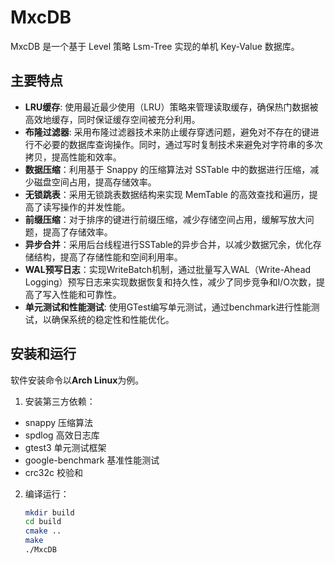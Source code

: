 # MxcDB

MxcDB 是一个基于 Level 策略 Lsm-Tree 实现的单机 Key-Value 数据库。

## 主要特点

* **LRU缓存**: 使用最近最少使用（LRU）策略来管理读取缓存，确保热门数据被高效地缓存，同时保证缓存空间被充分利用。
* **布隆过滤器**: 采用布隆过滤器技术来防止缓存穿透问题，避免对不存在的键进行不必要的数据库查询操作。同时，通过写时复制技术来避免对字符串的多次拷贝，提高性能和效率。
* **数据压缩**：利用基于 Snappy 的压缩算法对 SSTable 中的数据进行压缩，减少磁盘空间占用，提高存储效率。
* **无锁跳表**：采用无锁跳表数据结构来实现 MemTable 的高效查找和遍历，提高了读写操作的并发性能。
* **前缀压缩**：对于排序的键进行前缀压缩，减少存储空间占用，缓解写放大问题，提高了存储效率。
* **异步合并**：采用后台线程进行SSTable的异步合并，以减少数据冗余，优化存储结构，提高了存储性能和空间利用率。
* **WAL预写日志**：实现WriteBatch机制，通过批量写入WAL（Write-Ahead Logging）预写日志来实现数据恢复和持久性，减少了同步竞争和I/O次数，提高了写入性能和可靠性。
* **单元测试和性能测试**: 使用GTest编写单元测试，通过benchmark进行性能测试，以确保系统的稳定性和性能优化。

## 安装和运行

软件安装命令以**Arch Linux**为例。

1. 安装第三方依赖：
 
+ snappy    压缩算法
+ spdlog    高效日志库
+ gtest3    单元测试框架
+ google-benchmark 基准性能测试
+ crc32c  校验和
    
2. 编译运行：

    ```bash
    mkdir build
    cd build
    cmake ..
    make 
    ./MxcDB
    ```